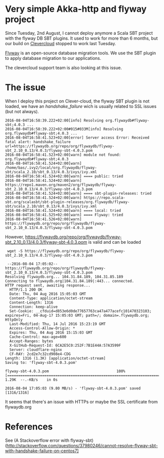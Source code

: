 # Very simple Akka-http and flyway project

Since Tuesday, 2nd August, I cannot deploy anymore a Scala SBT project with the flyway DB SBT plugins.
It used to work for more than 6 months, but our build on [Clevercloud](https://www.clever-cloud.com) stopped to work last Tuesday.

[Flyway](https://flywaydb.org/) is an open-source database migration tools. We use the SBT plugin to apply database migration to our applications.

The clevercloud support team is also looking at this issue.

# The issue

When I deploy this project on Clever-cloud, the flyway SBT plugin is not loaded, we have an *handshake_failure* wich is usually related to SSL issues (but not always). 

    2016-08-04T16:58:39.222+02:00[info] Resolving org.flywaydb#flyway-sbt;4.0.3 ...
    2016-08-04T16:58:39.222+02:00#015#033M[info] Resolving org.flywaydb#flyway-sbt;4.0.3 ...
    2016-08-04T16:58:41.523+02:00[error] Server access Error: Received fatal alert: handshake_failure url=https://flywaydb.org/repo/org/flywaydb/flyway-sbt_2.10_0.13/4.0.3/flyway-sbt-4.0.3.pom
    2016-08-04T16:58:41.523+02:00[warn] module not found: org.flywaydb#flyway-sbt;4.0.3
    2016-08-04T16:58:41.524+02:00[warn] /home/bas/.ivy2/local/org.flywaydb/flyway-sbt/scala_2.10/sbt_0.13/4.0.3/ivys/ivy.xml
    2016-08-04T16:58:41.524+02:00[warn] ==== public: tried
    2016-08-04T16:58:41.524+02:00[warn] https://repo1.maven.org/maven2/org/flywaydb/flyway-sbt_2.10_0.13/4.0.3/flyway-sbt-4.0.3.pom
    2016-08-04T16:58:41.524+02:00[warn] ==== sbt-plugin-releases: tried
    2016-08-04T16:58:41.524+02:00[warn] https://repo.scala-sbt.org/scalasbt/sbt-plugin-releases/org.flywaydb/flyway-sbt/scala_2.10/sbt_0.13/4.0.3/ivys/ivy.xml
    2016-08-04T16:58:41.524+02:00[warn] ==== local: tried
    2016-08-04T16:58:41.525+02:00[warn] ==== Flyway: tried
    2016-08-04T16:58:41.526+02:00[warn] https://flywaydb.org/repo/org/flywaydb/flyway-sbt_2.10_0.13/4.0.3/flyway-sbt-4.0.3.pom
    
However, https://flywaydb.org/repo/org/flywaydb/flyway-sbt_2.10_0.13/4.0.3/flyway-sbt-4.0.3.pom is valid and can be loaded
     
     wget -S https://flywaydb.org/repo/org/flywaydb/flyway-sbt_2.10_0.13/4.0.3/flyway-sbt-4.0.3.pom
     
     --2016-08-04 17:05:02--  https://flywaydb.org/repo/org/flywaydb/flyway-sbt_2.10_0.13/4.0.3/flyway-sbt-4.0.3.pom
    Resolving flywaydb.org... 104.31.84.189, 104.31.85.189
    Connecting to flywaydb.org|104.31.84.189|:443... connected.
    HTTP request sent, awaiting response... 
      HTTP/1.1 200 OK
      Date: Thu, 04 Aug 2016 15:05:03 GMT
      Content-Type: application/octet-stream
      Content-Length: 1316
      Connection: keep-alive
      Set-Cookie: __cfduid=d853e6d0de77657763ca47a477acefc101470323103; expires=Fri, 04-Aug-17 15:05:03 GMT; path=/; domain=.flywaydb.org; HttpOnly
      Last-Modified: Thu, 14 Jul 2016 15:23:19 GMT
      Access-Control-Allow-Origin: *
      Expires: Thu, 04 Aug 2016 15:15:03 GMT
      Cache-Control: max-age=600
      Accept-Ranges: bytes
      X-GitHub-Request-Id: 6CA2E5C0:252F:7B1E44A:57A3599F
      Server: cloudflare-nginx
      CF-RAY: 2cd2e7c32cd908e4-CDG
    Length: 1316 (1.3K) [application/octet-stream]
    Saving to: 'flyway-sbt-4.0.3.pom'
    
    flyway-sbt-4.0.3.pom                               100%[=============================================================================================================>]   1.29K  --.-KB/s    in 0s      
    
    2016-08-04 17:05:03 (9.80 MB/s) - 'flyway-sbt-4.0.3.pom' saved [1316/1316]
    
    
It seems that there's an issue with HTTPs or maybe the SSL certificate from flywaydb.org
    
# References
    
See (A Stackoverflow error with flyway-sbt)(http://stackoverflow.com/questions/37980246/cannot-resolve-flyway-sbt-with-handshake-failure-on-centos7]
    